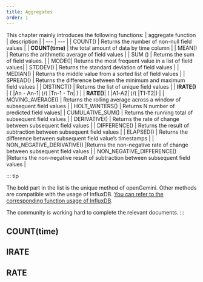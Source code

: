 ```yaml
---
title: Aggregates
order: 1
---
```


This chapter mainly introduces the following functions:
| aggregate function | description | 
| --- | --- | 
| COUNT() | Returns the number of non-null field values |
| **COUNT(time)** | the total amount of data by time column |
| MEAN() | Returns the arithmetic average of field values | 
| SUM () | Returns the sum of field values. | 
| MODE()| Returns the most frequent value in a list of field values|
| STDDEV() | Returns the standard deviation of field values | 
| MEDIAN() | Returns the middle value from a sorted list of field values | 
| SPREAD() | Returns the difference between the minimum and maximum field values | 
| DISTINCT() | Returns the list of unique field values |
| **IRATE()** | ( \|An - An-1\| )/( \|Tn-1 - Tn\| ) | 
| **RATE()**| ( \|A1-A2\| )/( \|T1-T2\|) | 
| MOVING_AVERAGE() | Returns the rolling average across a window of subsequent field values |
| HOLT_WINTERS() | Returns N number of predicted field values| 
| CUMULATIVE_SUM() | Returns the running total of subsequent field values | 
| DERIVATIVE() | Returns the rate of change between subsequent field values | 
| DIFFERENCE() | Returns the result of subtraction between subsequent field values |
| ELAPSED()	| Returns the difference between subsequent field value’s timestamps | 
| NON_NEGATIVE_DERIVATIVE()	|Returns the non-negative rate of change between subsequent field values | 
| NON_NEGATIVE_DIFFERENCE()	|Returns the non-negative result of subtraction between subsequent field values | 

::: tip

The bold part in the list is the unique method of openGemini. Other methods are compatible with the usage of InfluxDB. [You can refer to the corresponding function usage of InfluxDB](https://docs.influxdata.com/influxdb/v1.8/query_language/functions/#content).

The community is working hard to complete the relevant documents.
:::

## COUNT(time)

## IRATE

## RATE
